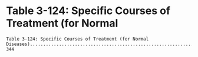 # Table 3-124: Specific Courses of Treatment (for Normal

```
Table 3-124: Specific Courses of Treatment (for Normal
Diseases)......................................................................... 344

```
